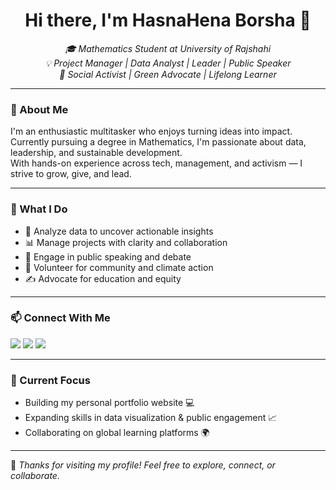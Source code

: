<h1 align="center">Hi there, I'm HasnaHena Borsha 👋</h1>

<p align="center">
  <em>
    🎓 Mathematics Student at University of Rajshahi <br>
    💡 Project Manager | Data Analyst | Leader | Public Speaker <br>
    🌱 Social Activist | Green Advocate | Lifelong Learner
  </em>
</p>

---

### 🌟 About Me

I'm an enthusiastic multitasker who enjoys turning ideas into impact.  
Currently pursuing a degree in Mathematics, I'm passionate about data, leadership, and sustainable development.  
With hands-on experience across tech, management, and activism — I strive to grow, give, and lead.

---

### 🚀 What I Do

- 🔢 Analyze data to uncover actionable insights  
- 📊 Manage projects with clarity and collaboration  
- 💬 Engage in public speaking and debate  
- 💚 Volunteer for community and climate action  
- ✍️ Advocate for education and equity  

---

### 📫 Connect With Me

<p align="left">
  <a href="#"><img src="https://img.shields.io/badge/LinkedIn-HasnaHenaBorsha-blue?style=flat&logo=linkedin"></a>
  <a href="#"><img src="https://img.shields.io/badge/Twitter-@hasna_hena-1DA1F2?style=flat&logo=twitter"></a>
  <a href="#"><img src="https://img.shields.io/badge/GitHub-HasnaHenaBorsha-black?style=flat&logo=github"></a>
</p>

---

### 🧠 Current Focus

- Building my personal portfolio website 💻  
- Expanding skills in data visualization & public engagement 📈  
- Collaborating on global learning platforms 🌍  

---

📌 _Thanks for visiting my profile! Feel free to explore, connect, or collaborate._

